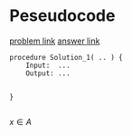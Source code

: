 # Peseudocode
[problem link](https://leetcode.com/problems/count-complete-tree-nodes/)
[answer link](https://zxi.mytechroad.com/blog/category/tree/page/2/)

```
procedure Solution_1( .. ) {
    Input:  ...
    Output: ...

   
}


```


$x \in A$
